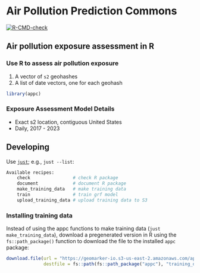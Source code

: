 # Air Pollution Prediction Commons

<!-- badges: start -->
  [![R-CMD-check](https://github.com/geomarker-io/appc/actions/workflows/R-CMD-check.yaml/badge.svg)](https://github.com/geomarker-io/appc/actions/workflows/R-CMD-check.yaml)
  <!-- badges: end -->
 
## Air pollution exposure assessment in R

### Use R to assess air pollution exposure

1. A vector of `s2` geohashes
2. A list of date vectors, one for each geohash

```R
library(appc)
```

### Exposure Assessment Model Details

- Exact s2 location, contiguous United States
- Daily, 2017 - 2023

## Developing

Use [`just`](https://just.systems/man/en/); e.g., `just --list`:

```sh
Available recipes:
    check                # check R package
    document             # document R package
    make_training_data   # make training data
    train                # train grf model
    upload_training_data # upload training data to S3
```

### Installing training data

Instead of using the appc functions to make training data (`just make_training_data`), download a pregenerated version in R using the `fs::path_package()` function to download the file to the installed `appc` package:

```R
download.file(url = "https://geomarker-io.s3-us-east-2.amazonaws.com/appc/training_data_0.1.0.rds",
              destfile = fs::path(fs::path_package("appc"), "training_data.rds"))
```

	
